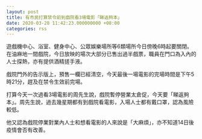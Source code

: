 ```yaml
---
layout: post
title: 有市民打算禁令前到戲院看3場電影「睇返夠本」　
date: 2020-03-28 11:42:23.000000000 +08:00
categories: rss
---
```


遊戲機中心、浴室、健身中心、公眾娛樂場所等6類場所今日傍晚6時起要關閉。在油麻地一間戲院，今日放映的場次大部分已售出過半戲票，職員在門口為入內的人士探熱，亦有提供酒精搓手液。

戲院門外的告示版上，預售一欄已經清空，今天最後一場電影的完場時間是下午5時21分，趕及在禁令生效前完場。

打算今天一次過看3場電影的周先生說，戲院暫停營業太倉促，今天要「睇返夠本」。周先生說，過去幾星期都有到戲院看電影，入場人士都有戴口罩，認為風險較低。

他又認為戲院停業對業內人士和想看電影的人來說是「大麻煩」，亦不知道14日後疫情會否有改善。
